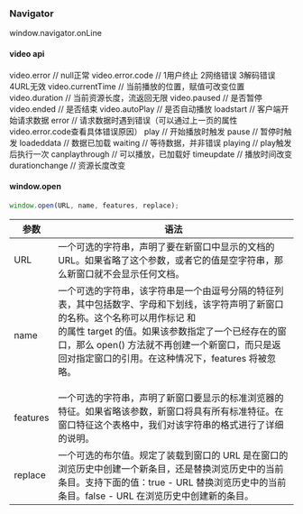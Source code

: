 ### Navigator
window.navigator.onLine

#### video api
video.error // null正常
video.error.code // 1用户终止 2网络错误 3解码错误 4URL无效 
video.currentTime // 当前播放的位置，赋值可改变位置 
video.duration // 当前资源长度，流返回无限 
video.paused // 是否暂停 
video.ended // 是否结束 
video.autoPlay // 是否自动播放 
loadstart // 客户端开始请求数据 
error // 请求数据时遇到错误（可以通过上一页的属性video.error.code查看具体错误原因） 
play // 开始播放时触发 
pause // 暂停时触发 
loadeddata // 数据已加载 
waiting // 等待数据，并非错误 
playing // play触发后执行一次 
canplaythrough // 可以播放，已加载好 
timeupdate // 播放时间改变 
durationchange // 资源长度改变

#### window.open
```javascript
window.open(URL, name, features, replace);
```

| 参数 | 语法 |
| --- | --- |
| URL | 一个可选的字符串，声明了要在新窗口中显示的文档的 URL。如果省略了这个参数，或者它的值是空字符串，那么新窗口就不会显示任何文档。 |
| name | 一个可选的字符串，该字符串是一个由逗号分隔的特征列表，其中包括数字、字母和下划线，该字符声明了新窗口的名称。这个名称可以用作标记 <a> 和 <form> 的属性 target 的值。如果该参数指定了一个已经存在的窗口，那么 open() 方法就不再创建一个新窗口，而只是返回对指定窗口的引用。在这种情况下，features 将被忽略。  |
| features  | 一个可选的字符串，声明了新窗口要显示的标准浏览器的特征。如果省略该参数，新窗口将具有所有标准特征。在窗口特征这个表格中，我们对该字符串的格式进行了详细的说明。 |
| replace | 一个可选的布尔值。规定了装载到窗口的 URL 是在窗口的浏览历史中创建一个新条目，还是替换浏览历史中的当前条目。支持下面的值：true - URL 替换浏览历史中的当前条目。false - URL 在浏览历史中创建新的条目。 |
